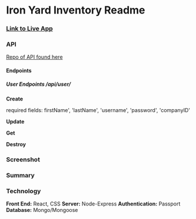 # Iron Yard Inventory Readme

### [Link to Live App](https://still-plains-53964.herokuapp.com/)

### API 
[Repo of API found here](https://github.com/watkins-tim/Iron-Yard-Inventory-Server)

#### Endpoints

##### User Endpoints /api/user/

**Create**

  required fields: firstName', 'lastName', 'username', 'password', 'companyID'

  
**Update**

**Get**

**Destroy**

### Screenshot

### Summary

### Technology

**Front End:** React, CSS
**Server:** Node-Express
**Authentication:** Passport
**Database:** Mongo/Mongoose

